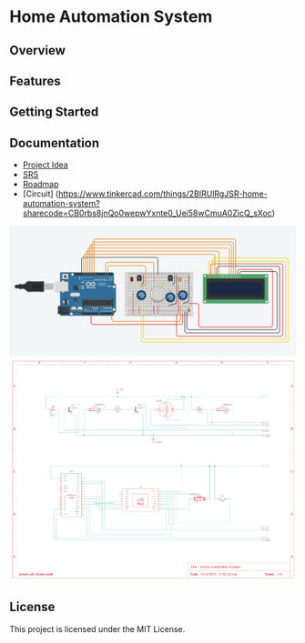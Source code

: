 # Home Automation System

## Overview

## Features

## Getting Started

## Documentation
- [Project Idea](docs/idea.md)
- [SRS](docs/SRS.md)
- [Roadmap](https://github.com/orgs/chasacademy-team8/projects/3/views/7?sortedBy%5Bdirection%5D=asc&sortedBy%5BcolumnId%5D=174871397)
- [Circuit] (https://www.tinkercad.com/things/2BIRUlRgJSR-home-automation-system?sharecode=CB0rbs8jnQo0wepwYxnte0_Uei58wCmuA0ZicQ_sXoc)

![Circuit breadboard](Circuit_breadboard.png)
![Circuit diagram](Circuit_diagram.png)

## License
This project is licensed under the MIT License.
